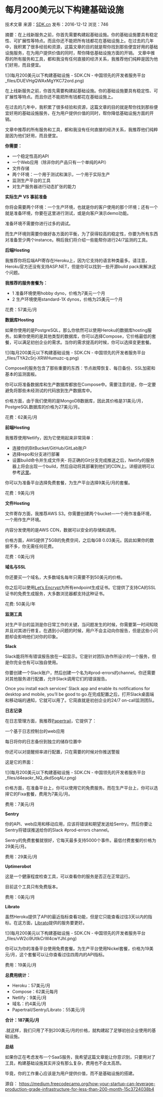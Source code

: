 
# 每月200美元以下构建基础设施

技术文章 来源：[SDK.cn](https://sdk.cn/news/6111) 发布：2016-12-12 浏览：746

摘要：在上线新服务之前，你首先需要构建起基础设施。你的基础设施要具有稳定性、可扩展性等特点。而且你还不能把所有钱都花在基础设施上。在过去的几年中，我积累了很多经验和资源，这篇文章的目的就是帮你找到那些便宜好用的基础设施服务，在为用户提供价值的同时，帮你降低基础设施方面的开销。 文章中推荐的所有服务和工具，都和我没有任何直接的经济关系，我推荐他们纯粹是因为他们好用，而且便宜。

![](每月200美元以下构建基础设施 - SDK.CN - 中国领先的开发者服务平台_files/DUEVHgQWAxMgYKC72ord.png)

在上线新服务之前，你首先需要构建起基础设施。你的基础设施要具有稳定性、可扩展性等特点。而且你还不能把所有钱都花在基础设施上。

在过去的几年中，我积累了很多经验和资源，这篇文章的目的就是帮你找到那些便宜好用的基础设施服务，在为用户提供价值的同时，帮你降低基础设施方面的开销。

文章中推荐的所有服务和工具，都和我没有任何直接的经济关系，我推荐他们纯粹是因为他们好用，而且便宜。

**你需要：**

-   一个稳定性高的API
-   一个Web应用（除非你的产品只有一个单纯的API）
-   文件存储
-   两个环境：一个用于测试和演示，一个用于实际生产
-   监测生产平台的工具
-   对生产服务器进行动态扩张的能力

**实际生产 VS 事前准备**

你将会需要两个环境：一个生产环境，也就是你的客户使用的那个环境；还有一个就是准备环境，你要在这里进行测试，或是向客户演示demo功能。

准备环境不需要你进行过多的调试。

而生产环境则需要你做好各方面的平衡，为了获得较高的稳定性，你要为所有东西对准备至少两个instance。稍后我们将介绍一些能帮你进行24/7监测的工具。

**后端Hosting**

我推荐你将后端API寄存在Heroku上，因为它支持的语言种类最多。请注意，Heroku官方还没有支持ASP.NET，但是你可以找到一些开源build pack来解决这个问题。

**我推荐的服务套餐为：**

-   1 准备环境使用hobby dyno，价格为7美元一个月
-   2 生产环境使用standard-1X dynos，价格为25美元一个月

花费：57美元/月

**数据库Hosting**

如果你使用的是PostgreSQL，那么你依然可以使用Heroku的数据库hosting服务。如果你使用的是其他类型的数据库，你可以选择Compose，它价格最低的套餐，可以满足初创企业的需求。当你的需求提高的时候，你可以选择变更套餐。

![](每月200美元以下构建基础设施 - SDK.CN - 中国领先的开发者服务平台_files/TYA2cSrj-XRWHumuzc-q.png)

Compose的服务包含了那些重要的东西：节点故障恢复、每日备份、SSL加密和基本的监测面板。

你可以将准备数据库和生产数据库都放在Compose中。需要注意的是，你一定要避免将那些未经测试的代码放到生产数据库中。

价格方面，由于我们使用的是MongoDB数据库，因此其价格是31美元/月，PostgreSQL数据库的价格为27美元/月。

花费：62美元/月

**前端Hosting**

我推荐使用Netlify，因为它使用起来非常简单：

-   连接你的BitBucket/GitHub/GitLab账户
-   选择repo和分支进行部署
-   设置build命令并生成文件夹-   将正确的Git分支完成推送之后，Netlify的服务器上将会出现一个build，然后自动将其部署到他们的CDN上。详细说明可以参考[这里](https://www.netlify.com/docs/continuous-deployment/)。

你可以为准备平台选择免费套餐，为生产平台选择9美元/月的套餐。

花费：9美元/月

**文件Hosting**

文件寄存方面，我推荐AWS S3。你需要创建两个bucket—一个用作准备环境，一个用作生产环境。

内容分发使用的是AWS CDN，数据可以安全的存储和调用。

价格方面，AWS提供了5GB的免费空间，之后每GB 0.03美元。因此如果你的数据不多，你无需任何花费。

花费：0美元/月

**域名与SSL**

你还要买一个域名，大多数域名每年只需要不到50美元的价格。

你之后可以使用[Let’s Encrypt](https://letsencrypt.org/)为所有endpoint生成证书。它提供了支持CA的SSL证书的免费生成服务，大多数浏览器都支持这种证书。

花费: 50美元/年

**监测工具**

对生产平台的监测是你日常工作的关键，当问题发生的时候，你需要第一时间知晓并且对其进行修复。在遇到小问题的时候，用户不会主动向你报告，但是这些小问题却会影响他们对你的印象。

**Slack**

Slack能将所有错误报告放在一起显示。它是针对团队协作所设计的一个服务，但是你完全也有可以独自使用。

你要创建一个Slack账户，然后创建一个名为#prod-errors的channel。你还需要对其他服务进行配置，允许Slack调用它们的错误报告。

Once you install each services’ Slack app and enable its notifications for desktop and mobile, you’ll be good to go.在完成配置之后，打开Slack桌面端和移动端的通知，它就可以用了。它简直就是初创企业的24/7 on-call监测团队。

**日志记录**

在日志管理方面，我推荐[Papertrail](https://papertrailapp.com/)，它提供了：

一个基于日志控制台的web应用

每日将你的日志备份到独立的储存位置中

你还可以对提醒频率进行配置，只在需要的时候对你推送警报

这是它的界面：

![](每月200美元以下构建基础设施 - SDK.CN - 中国领先的开发者服务平台_files/d4eaokr_NQ_dkdSoqALr.png)

价格方面，在准备平台上，你可以使用它的免费服务。而在生产平台上，你可以选择它的Fixa套餐，费用为7美元/月。

费用：7美元/月

**Sentry**

你的API、web应用和移动应用，应该将错误和期望发送给Sentry。然后你要让Sentry将错误推送给你的Slack #prod-errors channel。

Sentry的免费套餐就很好，它每天最多支持5000个事件。最低付费套餐的价格为29美元/月。

费用：29美元/月

**Uptimerobot**

这是一个健康程度检查工具，可以查看你的服务是否正在正常运行。

目前这个工具只有免费版本。

费用：0美元/月

**Librato**

虽然Heroku提供了API的最近指标查看功能，但是它只能查看过往3天以内的指标。在这方面，[Librato](https://www.librato.com/)提供的服务要更好。

![](每月200美元以下构建基础设施 - SDK.CN - 中国领先的开发者服务平台_files/vW2ci9UtIkCrW4cwYJhl.png)

你可以为你的准备平台使用免费套餐。为生产平台使用Nickel套餐，价格为19美元/月，这个套餐可以让你查看过往四周内的API指标。

费用：19美元/月

**总费用统计：**

-   Heroku：57美元/月
-   Compose：62美元每月
-   Netlify：9美元/月
-   域名：约4美元/月
-   Papertrail/Sentry/Librato：55美元/月

**合计：187美元/月**

.就这样，我们只用了不到200美元/月的价格，就构建起了足够初创企业使用的基础设施。

**总结**

如果你正在考虑发布一个SaaS服务，我希望这篇文章能让你意识到，只要用对了工具，构建基础设施其实并没有那么复杂，费用也不会太高昂。

毕竟，你的工作重心应该是为用户提供价值，而不是基础设施的搭建。

源自： https://medium.freecodecamp.org/how-your-startup-can-leverage-production-grade-infrastructure-for-less-than-200-month-15c3724038b4
<!--stackedit_data:
eyJoaXN0b3J5IjpbMTY2Mjc1MzgzOV19
-->